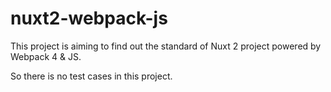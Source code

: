 # nuxt2-webpack-js

This project is aiming to find out the standard of Nuxt 2 project powered by Webpack 4 & JS.

So there is no test cases in this project.
